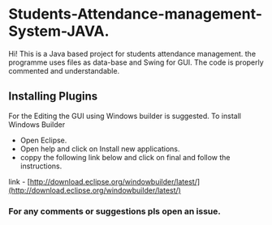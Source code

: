 # Students-Attendance-management-System-JAVA.

Hi! This is a Java based project for students attendance management. the programme uses files as data-base and Swing for GUI. The code is properly commented and understandable. 

## Installing Plugins
For the Editing the GUI using Windows builder is suggested. 
To install Windows Builder
- Open Eclipse.
- Open help and click on Install new applications.
- coppy the following link below and click on final and  follow the instructions.

link - [http://download.eclipse.org/windowbuilder/latest/](http://download.eclipse.org/windowbuilder/latest/)


### For any comments or suggestions pls open an issue. 
